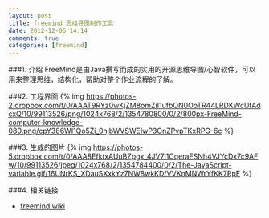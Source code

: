 ```yaml
---
layout: post
title: freemind 思维导图制作工具
date: 2012-12-06 14:14
comments: true
categories: [freemind]
---
```

###1. 介绍
FreeMind是由Java撰写而成的实用的开源思维导图/心智软件，可以用来整理思维，结构化，帮助对整个作业流程的了解。

###2. 工程界面
{% img https://photos-2.dropbox.com/t/0/AAAT9RYz0wKjZM8omZiI1ufbQN0OoTR44LRDKWcUtAdcxQ/10/99113526/png/1024x768/2/1354780800/0/2/800px-FreeMind-computer-knowledge-080.png/cpY386WI1Qo5Zi_0hjbWVSWEIwP3OnZPvpTKxRPG-6c %}

###3. 生成的图片
{% img https://photos-5.dropbox.com/t/0/AAA8EfktxAUuBZpgx_4JV7I1CqeraFSNh4VJYcDx7c9AFw/10/99113526/jpeg/1024x768/2/1354784400/0/2/The-JavaScript-variable.gif/16UNrKS_XDauSXxkYz7NW8wkKDfVVKnMNWrYfKK7RpE %}

###4. 相关链接
* [freemind wiki](http://freemind.sourceforge.net/wiki/index.php/Main_Page)
